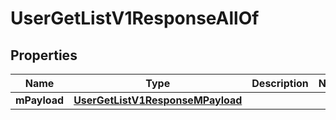 

# UserGetListV1ResponseAllOf

## Properties

Name | Type | Description | Notes
------------ | ------------- | ------------- | -------------
**mPayload** | [**UserGetListV1ResponseMPayload**](UserGetListV1ResponseMPayload.md) |  | 





